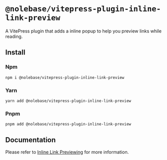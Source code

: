 # `@nolebase/vitepress-plugin-inline-link-preview`

A VitePress plugin that adds a inline popup to help you preview links while reading.

## Install

### Npm

```shell
npm i @nolebase/vitepress-plugin-inline-link-preview
```

### Yarn

```shell
yarn add @nolebase/vitepress-plugin-inline-link-preview
```

### Pnpm

```shell
pnpm add @nolebase/vitepress-plugin-inline-link-preview
```

## Documentation

Please refer to [Inline Link Previewing](https://nolebase-integrations.ayaka.io/pages/en/integrations/vitepress-plugin-inline-link-preview/) for more information.
